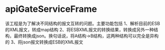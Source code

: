 # apiGateServiceFrame
该工程是为了解决不同结构的报文互转的问题。主要功能包括
1、解析目前的ESB的XML报文，转成map结构
2、将ESBXML报文的转换结果，转换成另外一种结构，最终转换成json。换句话说，将A结构->B结构，这两种结构可以完全是异构的
3、将json报文转换成ESB的XML报文

